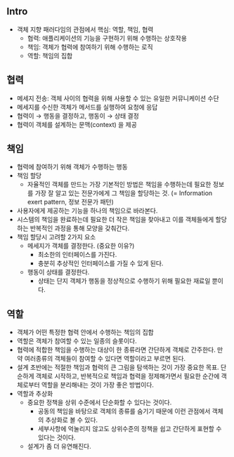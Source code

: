 ## Intro

* 객체 지향 패러다임의 관점에서 핵심: 역할, 책임, 협력
  * 협력: 애플리케이션의 기능을 구현하기 위해 수행하는 상호작용
  * 책임: 객체가 협력에 참여하기 위해 수행하는 로직
  * 역할: 책임의 집합





## 협력

* 메세지 전송: 객체 사이의 협력을 위해 사용할 수 있는 유일한 커뮤니케이션 수단
* 메세지를 수신한 객체가 메서드를 실행하여 요청에 응답
* 협력이 → 행동을 결정하고, 행동이 → 상태 결정
* 협력이 객체를 설계하는 문맥(context) 을 제공





## 책임

* 협력에 참여하기 위해 객체가 수행하는 행동
* 책임 할당
  * 자율적인 객체를 만드는 가장 기본적인 방법은 책임을 수행하는데 필요한 정보를 가장 잘 알고 있는 전문가에게 그 책임을 할당하는 것. (= Information exert pattern, 정보 전문가 패턴) 
* 사용자에게 제공하는 기능을 하나의 책임으로 바라본다. 
* 시스템의 책임을 완료하는데 필요한 더 작은 책임을 찾아내고 이를 객체들에게 할당하는 반복적인 과정을 통해 모양을 갖춰간다.
* 책임 할당시 고려할 2가지 요소
  * 메세지가 객체를 결정한다. (중요한 이유?)
    * 최소한의 인터페이스를 가진다.
    * 충분히 추상적인 인터페이스를 가질 수 있게 된다.
  * 행동이 상태를 결정한다.
    * 상태는 단지 객체가 행동을 정상적으로 수행하기 위해 필요한 재료일 뿐이다.





## 역할

* 객체가 어떤 특정한 협력 안에서 수행하는 책임의 집합
* 역할은 객체가 참여할 수 있는 일종의 슬롯이다.
* 협력에 적합한 책임을 수행하는 대상이 한 종류라면 간단하게 객체로 간주한다.
  만약 여러종류의 객체들이 참여할 수 있다면 역할이라고 부르면 된다.
* 설계 초반에는 적절한 책임과 협력의 큰 그림을 탐색하는 것이 가장 중요한 목표. 
  단순하게 객체로 시작하고, 반복적으로 책임과 협력을 정제해가면서 필요한 순간에 객체로부터 역할을 분리해내는 것이 가장 좋은 방법이다.
* 역할과 추상화
  * 중요한 정책을 상위 수준에서 단순화할 수 있다는 것이다.
    * 공동의 책임을 바탕으로 객체의 종류를 숨기기 때문에 이런 관점에서 객체의 추상화로 볼 수 있다.
    * 세부사항에 억눌리지 않고도 상위수준의 정책을 쉽고 간단하게 표현할 수 있다는 것이다.
  * 설계가 좀 더 유연해진다.

